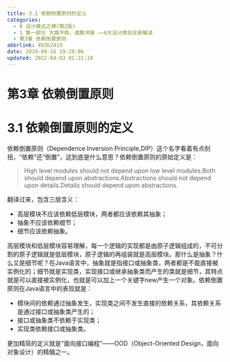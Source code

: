 ```yaml
---
title: 3.1 依赖倒置原则的定义
categories: 
  - 8 设计模式之禅(第2版)
  - 1 第一部分 大旗不挥，谁敢冲锋 ——6大设计原则全新解读
  - 第3章 依赖倒置原则
abbrlink: 493b2419
date: 2019-09-16 19:29:06
updated: 2022-04-03 01:21:19
---
```

# 第3章 依赖倒置原则 #
# 3.1 依赖倒置原则的定义
依赖倒置原则（Dependence Inversion Principle,DIP）这个名字看着有点别扭，“依赖”还“倒置”，这到底是什么意思？依赖倒置原则的原始定义是：
> High level modules should not depend upon low level modules.Both should depend upon abstractions.Abstractions should not depend upon details.Details should depend upon abstractions.

翻译过来，包含三层含义：
- 高层模块不应该依赖低层模块，两者都应该依赖其抽象；
- 抽象不应该依赖细节；
- 细节应该依赖抽象。

高层模块和低层模块容易理解，每一个逻辑的实现都是由原子逻辑组成的，不可分割的原子逻辑就是低层模块，原子逻辑的再组装就是高层模块。那什么是抽象？什么又是细节呢？在Java语言中，抽象就是指接口或抽象类，两者都是不能直接被实例化的；细节就是实现类，实现接口或继承抽象类而产生的类就是细节，其特点就是可以直接被实例化，也就是可以加上一个关键字new产生一个对象。依赖倒置原则在Java语言中的表现就是：
- 模块间的依赖通过抽象发生，实现类之间不发生直接的依赖关系，其依赖关系是通过接口或抽象类产生的；
- 接口或抽象类不依赖于实现类；
- 实现类依赖接口或抽象类。

更加精简的定义就是“面向接口编程”——OOD（Object-Oriented Design，面向对象设计）的精髓之一。
